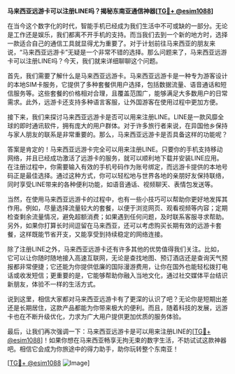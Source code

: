 **马来西亚远游卡可以注册LINE吗？揭秘东南亚通信神器[[TG💪+ @esim1088](https://t.me/s/esim1088)]**

在当今这个数字化的时代，智能手机已经成为我们生活中不可或缺的一部分。无论是工作还是娱乐，我们都离不开手机的支持。而当我们去到一个新的地方时，选择一款适合自己的通信工具就显得尤为重要了。对于计划前往马来西亚的朋友来说，“马来西亚远游卡”无疑是一个非常不错的选择。那么问题来了，马来西亚远游卡可以注册LINE吗？今天，我们就来详细聊聊这个问题。

首先，我们需要了解什么是马来西亚远游卡。马来西亚远游卡是一种专为游客设计的本地SIM卡服务，它提供了多种套餐供用户选择，包括数据流量、语音通话和短信服务等。这些套餐的价格相对合理，且覆盖范围广，能够满足大多数用户的日常需求。此外，远游卡还支持多种语言客服，让外国游客在使用过程中更加方便。

接下来，我们来探讨马来西亚远游卡是否可以用来注册LINE。LINE是一款风靡全球的即时通讯软件，拥有庞大的用户群体。对于许多旅行者来说，在异国他乡保持与家人朋友的联系是非常重要的。那么，马来西亚远游卡是否具备这样的功能呢？

答案是肯定的！马来西亚远游卡完全可以用来注册LINE。只要你的手机支持移动网络，并且已经成功激活了远游卡的服务，就可以顺利地下载并安装LINE应用。在注册过程中，你需要输入有效的手机号码作为账号绑定，而远游卡提供的本地号码正是最佳选择。通过这种方式，你可以轻松地与世界各地的亲朋好友保持联络，同时享受LINE带来的各种便利功能，如语音通话、视频聊天、表情包发送等。

当然，在使用马来西亚远游卡的过程中，也有一些小技巧可以帮助你更好地发挥其作用。例如，尽量选择流量较大的套餐，以便于浏览网页、观看视频等内容；定期检查剩余流量情况，避免超额消费；如果遇到任何问题，及时联系客服寻求帮助。另外，如果你打算长时间逗留在马来西亚，还可以考虑购买长期有效的远游卡套餐，这样既能节省开支，又能享受到持续稳定的网络连接。

除了注册LINE之外，马来西亚远游卡还有许多其他的优势值得我们关注。比如，它可以让你随时随地接入高速互联网，无论是查找地图、预订酒店还是查询天气预报都非常便捷；它还能为你提供低廉的国际漫游费用，让你在国外也能轻松拨打电话或收发短信；更重要的是，它能够帮助你融入当地文化，通过社交媒体平台结识新朋友，体验不一样的生活方式。

说到这里，相信大家都对马来西亚远游卡有了更深的认识了吧？无论你是短期出差还是长期居住，这款产品都能为你带来极大的便利。而且，随着科技的发展，远游卡也在不断升级优化，力求为广大用户提供更加优质的服务体验。

最后，让我们再次强调一下：马来西亚远游卡是可以用来注册LINE的[[TG💪+ @esim1088](https://t.me/s/esim1088)]！如果你想在马来西亚畅享无拘无束的数字生活，不妨试试这款神器吧。相信它会成为你旅途中的得力助手，助你玩转整个东南亚！

[[TG💪+ @esim1088](https://t.me/s/esim1088) ![Image](https://i.postimg.cc/4NQfJmqS/Snipaste-2025-05-13-00-14-12.png)]
